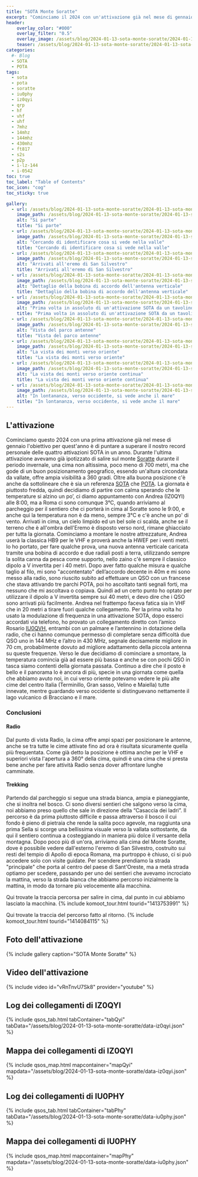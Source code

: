 ```yaml
---
title: "SOTA Monte Soratte"
excerpt: "Cominciamo il 2024 con un'attivazione già nel mese di gennaio"
header: 
    overlay_color: "#000"
    overlay_filter: "0.5"
    overlay_image: /assets/blog/2024-01-13-sota-monte-soratte/2024-01-13-sota-monte-soratte-teaser.jpg
    teaser: /assets/blog/2024-01-13-sota-monte-soratte/2024-01-13-sota-monte-soratte-teaser.jpg
categories:
  #- Blog
  - SOTA
  - POTA
tags:
  - sota
  - pota
  - soratte
  - iu0phy
  - iz0qyi
  - qrp
  - hf
  - vhf
  - uhf
  - 7mhz
  - 14mhz
  - 144mhz
  - 430mhz
  - ft817
  - s2s
  - p2p
  - i-lz-144
  - i-0542
toc: true
toc_label: "Table of Contents"
toc_icon: "cog"
toc_sticky: true

gallery:
  - url: /assets/blog/2024-01-13-sota-monte-soratte/2024-01-13-sota-monte-soratte-01.jpg
    image_path: /assets/blog/2024-01-13-sota-monte-soratte/2024-01-13-sota-monte-soratte-01-th.jpg
    alt: "Si parte"
    title: "Si parte"
  - url: /assets/blog/2024-01-13-sota-monte-soratte/2024-01-13-sota-monte-soratte-02.jpg
    image_path: /assets/blog/2024-01-13-sota-monte-soratte/2024-01-13-sota-monte-soratte-02-th.jpg
    alt: "Cercando di identificare cosa si vede nella valle"
    title: "Cercando di identificare cosa si vede nella valle"
  - url: /assets/blog/2024-01-13-sota-monte-soratte/2024-01-13-sota-monte-soratte-03.jpg
    image_path: /assets/blog/2024-01-13-sota-monte-soratte/2024-01-13-sota-monte-soratte-03-th.jpg
    alt: "Arrivati all'eremo di San Silvestro"
    title: "Arrivati all'eremo di San Silvestro"
  - url: /assets/blog/2024-01-13-sota-monte-soratte/2024-01-13-sota-monte-soratte-04.jpg
    image_path: /assets/blog/2024-01-13-sota-monte-soratte/2024-01-13-sota-monte-soratte-04-th.jpg
    alt: "Dettaglio della bobina di accordo dell'antenna verticale"
    title: "Dettaglio della bobina di accordo dell'antenna verticale"
  - url: /assets/blog/2024-01-13-sota-monte-soratte/2024-01-13-sota-monte-soratte-05.jpg
    image_path: /assets/blog/2024-01-13-sota-monte-soratte/2024-01-13-sota-monte-soratte-05-th.jpg
    alt: "Prima volta in assoluto di un'attivazione SOTA da un tavolino"
    title: "Prima volta in assoluto di un'attivazione SOTA da un tavolino"
  - url: /assets/blog/2024-01-13-sota-monte-soratte/2024-01-13-sota-monte-soratte-06.jpg
    image_path: /assets/blog/2024-01-13-sota-monte-soratte/2024-01-13-sota-monte-soratte-06-th.jpg
    alt: "Vista del parco antenne"
    title: "Vista del parco antenne"
  - url: /assets/blog/2024-01-13-sota-monte-soratte/2024-01-13-sota-monte-soratte-07.jpg
    image_path: /assets/blog/2024-01-13-sota-monte-soratte/2024-01-13-sota-monte-soratte-07-th.jpg
    alt: "La vista dei monti verso oriente"
    title: "La vista dei monti verso oriente"
  - url: /assets/blog/2024-01-13-sota-monte-soratte/2024-01-13-sota-monte-soratte-08.jpg
    image_path: /assets/blog/2024-01-13-sota-monte-soratte/2024-01-13-sota-monte-soratte-08-th.jpg
    alt: "La vista dei monti verso oriente continua"
    title: "La vista dei monti verso oriente continua"
  - url: /assets/blog/2024-01-13-sota-monte-soratte/2024-01-13-sota-monte-soratte-09.jpg
    image_path: /assets/blog/2024-01-13-sota-monte-soratte/2024-01-13-sota-monte-soratte-09-th.jpg
    alt: "In lontananza, verso occidente, si vede anche il mare"
    title: "In lontananza, verso occidente, si vede anche il mare"
---
```


## L'attivazione

Cominciamo questo 2024 con una prima attivazione già nel mese di gennaio l'obiettivo per quest'anno è di puntare a superare il nostro record personale delle quattro attivazioni SOTA in un anno.
Durante l'ultima attivazione avevamo già ipotizzato di salire sul monte [Soratte](https://it.wikipedia.org/wiki/Monte_Soratte) durante il periodo invernale, una cima non altissima, poco meno di 700 metri, ma che gode di un buon posizionamento geografico, essendo un'altura circondata da vallate, offre ampia visibilità a 360 gradi. Oltre alla buona posizione c'è anche da sottolineare che è sia un referenza [SOTA](https://sotl.as/summits/I/LZ-144) che [POTA](https://pota.app/#/park/I-0542).
La giornata è piuttosto fredda, quindi decidiamo di partire con calma sperando che le temperature si alzino un po’, ci diamo appuntamento con Andrea (IZ0QYI) alle 8:00, ma a Roma ci sono comunque 3°C, quando arriviamo al parcheggio per il sentiero che ci porterà in cima al Soratte sono le 9:00, e anche qui la temperatura non è da meno, sempre 3°C e c'è anche un po' di vento.
Arrivati in cima, un cielo limpido ed un bel sole ci scalda, anche se il terreno che è all'ombra dell'Eremo è disposto verso nord, rimane ghiacciato per tutta la giornata.
Cominciamo a montare le nostre attrezzature, Andrea userà la classica HB9 per le VHF e proverà anche la HWEF per i venti metri. Io ho portato, per fare qualche prova, una nuova antenna verticale caricata tramite una bobina di accordo e due radiali posti a terra, utilizzando sempre la solita canna da pesca come supporto, nello zaino c'è sempre il classico dipolo a V invertita per i 40 metri.
Dopo aver fatto qualche misura e qualche taglio al filo, mi sono "accontentato" dell’accordo decente in 40m e mi sono messo alla radio, sono riuscito subito ad effettuare un QSO con un francese che stava attivando tre parchi POTA, poi ho ascoltato tanti segnali forti, ma nessuno che mi ascoltava o copiava.
Quindi ad un certo punto ho optato per utilizzare il dipolo a V invertita sempre sui 40 metri, e devo dire che i QSO sono arrivati più facilmente.
Andrea nel frattempo faceva fatica sia in VHF che in 20 metri a tirare fuori qualche collegamento.
Per la prima volta ho usato la modulazione di frequenza in una attivazione SOTA, dopo esserci accordati via telefono, ho provato un collegamento diretto con l’amico Rosario [IU0QVH](https://rosariosantoro1.altervista.org/wp2013/), entrambi con un palmare e l’antennino in dotazione della radio, che ci hanno comunque permesso di completare senza difficoltà due QSO uno in 144 MHz e l’altro in 430 MHz, segnale decisamente migliore in 70 cm, probabilmente dovuto ad migliore adattamento della piccola antenna su queste frequenze.
Verso le due decidiamo di cominciare a smontare, la temperatura comincia già ad essere più bassa e anche se con pochi QSO in tasca siamo contenti della giornata passata.
Continuo a dire che il posto è bello e il panorama lo è ancora di più, specie in una giornata come quella che abbiamo avuto noi, in cui verso oriente potevamo vedere le più alte cime del centro Italia (Terminillo, Gran sasso, Velino e Maiella) tutte innevate, mentre guardando verso occidente si distinguevano nettamente il lago vulcanico di Bracciano e il mare.

### Conclusioni

#### Radio

Dal punto di vista Radio, la cima offre ampi spazi per posizionare le antenne, anche se tra tutte le cime attivate fino ad ora è risultata sicuramente quella più frequentata. Come già detto la posizione è ottima anche per le VHF e superiori vista l'apertura a 360° della cima, quindi è una cima che si presta bene anche per fare attività Radio senza dover affrontare lunghe camminate.

#### Trekking

Partendo dal parcheggio si segue una strada bianca, ampia e pianeggiante, che si inoltra nel bosco. Ci sono diversi sentieri che salgono verso la cima, noi abbiamo preso quello che sale in direzione della “Casaccia dei ladri”. Il percorso è da prima piuttosto difficile e passa attraverso il bosco il cui fondo è pieno di pietraia che rende la salita poco agevole, ma raggiunta una prima Sella si scorge una bellissima visuale verso la vallata sottostante, da qui il sentiero continua a costeggiando in maniera più dolce il versante della montagna. Dopo poco più di un'ora, arriviamo alla cima del Monte Soratte, dove è possibile vedere dall'esterno l'eremo di San Silvestro, costruito sui resti del tempio di Apollo di epoca Romana, ma purtroppo è chiuso, ci si può accedere solo con visite guidate.
Per scendere prendiamo la strada "principale" che porta al centro del paese di Sant'Oreste, ma a metà strada optiamo per scedere, passando per uno dei sentieri che avevamo incrociato la mattina, verso la strada bianca che abbiamo percorso inizialmente la mattina, in modo da tornare più velocemente alla macchina.

Qui trovate la traccia percorsa per salire in cima, dal punto in cui abbiamo lasciato la macchina.
{% include komoot_tour.html tourid="1413753991" %}

Qui trovate la traccia del percorso fatto al ritorno.
{% include komoot_tour.html tourid="1414084115" %}

## Foto dell'attivazione

{% include gallery caption="SOTA Monte Soratte" %}

## Video dell'attivazione

{% include video id="vRnTnvU7Sk8" provider="youtube" %}

## Log dei collegamenti di IZ0QYI

{% include qsos_tab.html tabContainer="tabQyi" tabData="/assets/blog/2024-01-13-sota-monte-soratte/data-iz0qyi.json" %}

## Mappa dei collegamenti di IZ0QYI

{% include qsos_map.html mapcontainer="mapQyi" mapdata="/assets/blog/2024-01-13-sota-monte-soratte/data-iz0qyi.json" %}

## Log dei collegamenti di IU0PHY

{% include qsos_tab.html tabContainer="tabPhy" tabData="/assets/blog/2024-01-13-sota-monte-soratte/data-iu0phy.json" %}

## Mappa dei collegamenti di IU0PHY

{% include qsos_map.html mapcontainer="mapPhy" mapdata="/assets/blog/2024-01-13-sota-monte-soratte/data-iu0phy.json" %}
